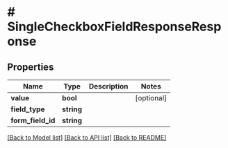 # # SingleCheckboxFieldResponseResponse

## Properties

Name | Type | Description | Notes
------------ | ------------- | ------------- | -------------
**value** | **bool** |  | [optional]
**field_type** | **string** |  |
**form_field_id** | **string** |  |

[[Back to Model list]](../../README.md#models) [[Back to API list]](../../README.md#endpoints) [[Back to README]](../../README.md)
